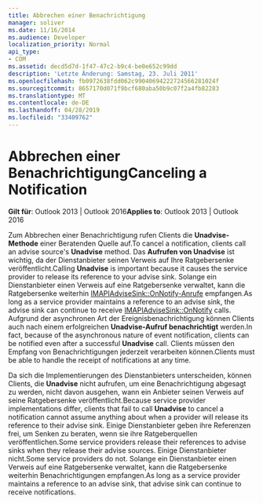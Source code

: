 ```yaml
---
title: Abbrechen einer Benachrichtigung
manager: soliver
ms.date: 11/16/2014
ms.audience: Developer
localization_priority: Normal
api_type:
- COM
ms.assetid: decd5d7d-1f47-47c2-b9c4-be0e652c99dd
description: 'Letzte Änderung: Samstag, 23. Juli 2011'
ms.openlocfilehash: fb0972638fdd062c99040694222724566281024f
ms.sourcegitcommit: 8657170d071f9bcf680aba50b9c07f2a4fb82283
ms.translationtype: MT
ms.contentlocale: de-DE
ms.lasthandoff: 04/28/2019
ms.locfileid: "33409762"
---
```

# <a name="canceling-a-notification"></a><span data-ttu-id="a4521-103">Abbrechen einer Benachrichtigung</span><span class="sxs-lookup"><span data-stu-id="a4521-103">Canceling a Notification</span></span>

  
  
<span data-ttu-id="a4521-104">**Gilt für**: Outlook 2013 | Outlook 2016</span><span class="sxs-lookup"><span data-stu-id="a4521-104">**Applies to**: Outlook 2013 | Outlook 2016</span></span> 
  
<span data-ttu-id="a4521-105">Zum Abbrechen einer Benachrichtigung rufen Clients die **Unadvise-Methode** einer Beratenden Quelle auf.</span><span class="sxs-lookup"><span data-stu-id="a4521-105">To cancel a notification, clients call an advise source's **Unadvise** method.</span></span> <span data-ttu-id="a4521-106">Das **Aufrufen von Unadvise** ist wichtig, da der Dienstanbieter seinen Verweis auf Ihre Ratgebersenke veröffentlicht.</span><span class="sxs-lookup"><span data-stu-id="a4521-106">Calling **Unadvise** is important because it causes the service provider to release its reference to your advise sink.</span></span> <span data-ttu-id="a4521-107">Solange ein Dienstanbieter einen Verweis auf eine Ratgebersenke verwaltet, kann die Ratgebersenke weiterhin [IMAPIAdviseSink::OnNotify-Anrufe](imapiadvisesink-onnotify.md) empfangen.</span><span class="sxs-lookup"><span data-stu-id="a4521-107">As long as a service provider maintains a reference to an advise sink, the advise sink can continue to receive [IMAPIAdviseSink::OnNotify](imapiadvisesink-onnotify.md) calls.</span></span> <span data-ttu-id="a4521-108">Aufgrund der asynchronen Art der Ereignisbenachrichtigung können Clients auch nach einem erfolgreichen **Unadvise-Aufruf benachrichtigt** werden.</span><span class="sxs-lookup"><span data-stu-id="a4521-108">In fact, because of the asynchronous nature of event notification, clients can be notified even after a successful **Unadvise** call.</span></span> <span data-ttu-id="a4521-109">Clients müssen den Empfang von Benachrichtigungen jederzeit verarbeiten können.</span><span class="sxs-lookup"><span data-stu-id="a4521-109">Clients must be able to handle the receipt of notifications at any time.</span></span> 
  
<span data-ttu-id="a4521-110">Da sich die Implementierungen des Dienstanbieters unterscheiden, können Clients, die **Unadvise** nicht aufrufen, um eine Benachrichtigung abgesagt zu werden, nicht davon ausgehen, wann ein Anbieter seinen Verweis auf seine Ratgebersenke veröffentlicht.</span><span class="sxs-lookup"><span data-stu-id="a4521-110">Because service provider implementations differ, clients that fail to call **Unadvise** to cancel a notification cannot assume anything about when a provider will release its reference to their advise sink.</span></span> <span data-ttu-id="a4521-111">Einige Dienstanbieter geben ihre Referenzen frei, um Senken zu beraten, wenn sie ihre Ratgeberquellen veröffentlichen.</span><span class="sxs-lookup"><span data-stu-id="a4521-111">Some service providers release their references to advise sinks when they release their advise sources.</span></span> <span data-ttu-id="a4521-112">Einige Dienstanbieter nicht.</span><span class="sxs-lookup"><span data-stu-id="a4521-112">Some service providers do not.</span></span> <span data-ttu-id="a4521-113">Solange ein Dienstanbieter einen Verweis auf eine Ratgebersenke verwaltet, kann die Ratgebersenke weiterhin Benachrichtigungen empfangen.</span><span class="sxs-lookup"><span data-stu-id="a4521-113">As long as a service provider maintains a reference to an advise sink, that advise sink can continue to receive notifications.</span></span> 
  

